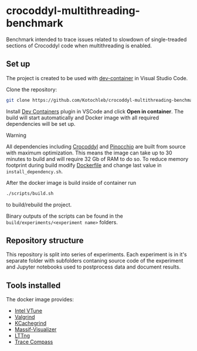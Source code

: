 # crocoddyl-multithreading-benchmark
Benchmark intended to trace issues related to slowdown of single-treaded sections of Crocoddyl code when multithreading is enabled.

## Set up

The project is created to be used with [dev-container](https://code.visualstudio.com/docs/devcontainers/containers) in Visual Studio Code.

Clone the repository:
```bash
git clone https://github.com/Kotochleb/crocoddyl-multithreading-benchmark.git --recursive
```

Install [Dev Containers](https://marketplace.visualstudio.com/items?itemName=ms-vscode-remote.remote-containers) plugin in VSCode and click **Open in container**. The build will start automatically and Docker image with all required dependencies will be set up.

> [!WARNING]
> All dependencies including [Crocoddyl](https://github.com/loco-3d/crocoddyl) and [Pinocchio](https://github.com/stack-of-tasks/pinocchio) are built from source with maximum optimization. This means the image can take up to 30 minutes to build and will require 32 Gb of RAM to do so. To reduce memory footprint during build modify [Dockerfile](./.devcontainer/Dockerfile) and change last value in `install_dependency.sh`.

After the docker image is build inside of container run
```bash
./scripts/build.sh
```
to build/rebuild the project.

Binary outputs of the scripts can be found in the `build/experiments/<experiment name>` folders.

## Repository structure

This repository is split into series of experiments. Each experiment is in it's separate folder with subfolders contaning source code of the experiment and Jupyter notebooks used to postprocess data and document results.

## Tools installed

The docker image provides:
- [Intel VTune](https://www.intel.com/content/www/us/en/developer/tools/oneapi/vtune-profiler.html)
- [Valgrind](https://valgrind.org/)
- [KCachegrind](https://kcachegrind.sourceforge.net/html/Home.html)
- [Massif-Visualizer](https://github.com/KDE/massif-visualizer)
- [LTTng](https://lttng.org/)
- [Trace Compass](https://eclipse.dev/tracecompass/)
